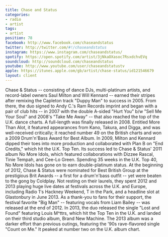 ```yaml
---
title: Chase and Status
categories:
- radio
- artist
tags:
- artist
position: 78
facebook: http://www.facebook.com/chaseandstatus
twitter: http://twitter.com/#!/chaseandstatus
instagram: https://www.instagram.com/chaseandstatus/
spotify: https://open.spotify.com/artist/3jNkaOXasoc7RsxdchvEVq
soundcloud: http://soundcloud.com/chaseandstatus
youtube: http://www.youtube.com/user/chaseandstatustv
apple: https://itunes.apple.com/gb/artist/chase-status/id121546679
layout: client
---
```


Chase & Status -- consisting of dance DJs, multi-platinum artists, and record-label owners Saul Milton and Will Kennard -- earned their stripes after remixing the Capleton track "Duppy Man" to success in 2005. From there, the duo signed to Andy C.'s Ram Records imprint and began with a pair of club hits -- in 2007 with the double A-sided "Hurt You" b/w "Sell Me Your Soul" and 2008's "Take Me Away" -- that also reached the top of the U.K. dance charts. A full-length was finally released in 2008. Entitled More Than Alot, it featured appearances from Kano, Takura, and Digga, and was well-received critically; it reached number 49 on the British charts and won a 2009 Drum'n'Bass Award for Best Album. In 2009, Milton and Kennard dipped their toes into more production and collaborated with Plan B on "End Credits," which hit the U.K. Top Ten. Its success led to Chase & Status' 2011 album No More Idols, which featured collaborations with Dizzee Rascal, Tinie Tempah, and Cee-Lo Green. Spending 35 weeks in the U.K. Top 40, No More Idols has gone on to earn double-platinum status. At the beginning of 2012, Chase & Status were nominated for Best British Group at the prestigious Brit Awards -- a first for a drum'n'bass outfit -- yet were beaten to the gong by Coldplay. Not resting on their laurels, they spent 2012 and 2013 playing huge live dates at festivals across the U.K. and Europe, including Radio 1's Hackney Weekend, T in the Park, and a headline slot at Glastonbury in June 2013. As a thank-you to fans for their support, the festival favorite "Big Man" -- featuring vocals from Liam Bailey -- was released at the end of 2012. In 2013, the duo released the single "Lost and Found" featuring Louis M^ttrs, which hit the Top Ten in the U.K. and landed on their third studio album, Brand New Machine. The 2013 album was a darker effort than previous outings, featuring the '90s rave-flavored single "Count on Me." It peaked at number two on the U.K. album chart.